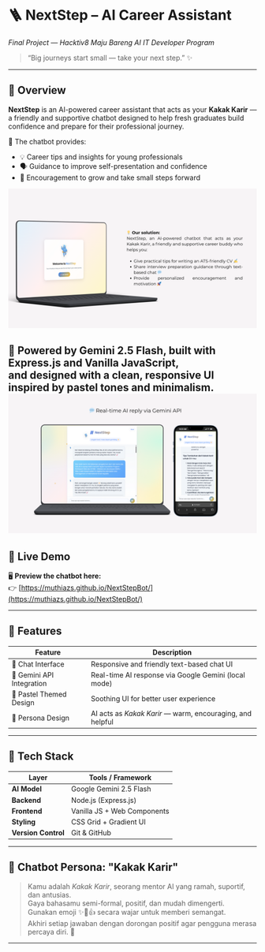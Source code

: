 
# 🪜 NextStep – AI Career Assistant  
_Final Project — Hacktiv8 Maju Bareng AI IT Developer Program_

> “Big journeys start small — take your next step.” ✨
---

## 🌟 Overview

**NextStep** is an AI-powered career assistant that acts as your **Kakak Karir** —  
a friendly and supportive chatbot designed to help fresh graduates build confidence and prepare for their professional journey.

💬 The chatbot provides:  
- 💡 Career tips and insights for young professionals  
- 🗣️ Guidance to improve self-presentation and confidence  
- 🌱 Encouragement to grow and take small steps forward 

![Alt text](docs/assets/solution2.png)

🧠 Powered by **Gemini 2.5 Flash**, built with **Express.js** and **Vanilla JavaScript**,  
and designed with a clean, responsive UI inspired by pastel tones and minimalism.
![Alt text](docs/assets/solution.png)
---

## 🚀 Live Demo

🖥️ **Preview the chatbot here:**  
👉 [https://muthiazs.github.io/NextStepBot/](https://muthiazs.github.io/NextStepBot/)

---

## 🧩 Features

| Feature | Description |
|----------|-------------|
| 💬 Chat Interface | Responsive and friendly text-based chat UI |
| 🧠 Gemini API Integration | Real-time AI response via Google Gemini (local mode) |
| 🎨 Pastel Themed Design | Soothing UI for better user experience |
| 🧭 Persona Design | AI acts as *Kakak Karir* — warm, encouraging, and helpful |

---

## 🧠 Tech Stack

| Layer | Tools / Framework |
|-------|--------------------|
| **AI Model** | Google Gemini 2.5 Flash |
| **Backend** | Node.js (Express.js) |
| **Frontend** | Vanilla JS + Web Components |
| **Styling** | CSS Grid + Gradient UI |
| **Version Control** | Git & GitHub |

---

## 💬 Chatbot Persona: "Kakak Karir"

> Kamu adalah *Kakak Karir*, seorang mentor AI yang ramah, suportif, dan antusias.  
> Gaya bahasamu semi-formal, positif, dan mudah dimengerti.  
> Gunakan emoji ✨🚀👍 secara wajar untuk memberi semangat.  
> Akhiri setiap jawaban dengan dorongan positif agar pengguna merasa percaya diri. 💪

---


